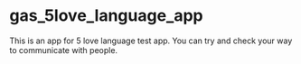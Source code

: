 # gas_5love_language_app
This is an app for 5 love language test app. You can try and check your way to communicate with people.

